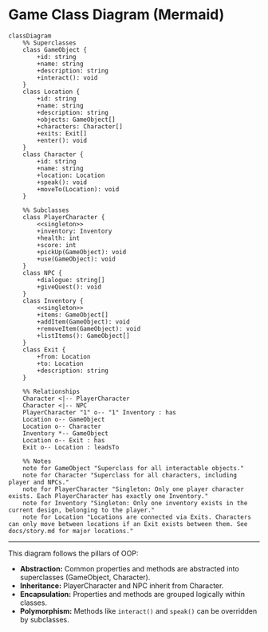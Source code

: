 # Game Class Diagram (Mermaid)

```mermaid
classDiagram
    %% Superclasses
    class GameObject {
        +id: string
        +name: string
        +description: string
        +interact(): void
    }
    class Location {
        +id: string
        +name: string
        +description: string
        +objects: GameObject[]
        +characters: Character[]
        +exits: Exit[]
        +enter(): void
    }
    class Character {
        +id: string
        +name: string
        +location: Location
        +speak(): void
        +moveTo(Location): void
    }

    %% Subclasses
    class PlayerCharacter {
        <<singleton>>
        +inventory: Inventory
        +health: int
        +score: int
        +pickUp(GameObject): void
        +use(GameObject): void
    }
    class NPC {
        +dialogue: string[]
        +giveQuest(): void
    }
    class Inventory {
        <<singleton>>
        +items: GameObject[]
        +addItem(GameObject): void
        +removeItem(GameObject): void
        +listItems(): GameObject[]
    }
    class Exit {
        +from: Location
        +to: Location
        +description: string
    }

    %% Relationships
    Character <|-- PlayerCharacter
    Character <|-- NPC
    PlayerCharacter "1" o-- "1" Inventory : has
    Location o-- GameObject
    Location o-- Character
    Inventory *-- GameObject
    Location o-- Exit : has
    Exit o-- Location : leadsTo

    %% Notes
    note for GameObject "Superclass for all interactable objects."
    note for Character "Superclass for all characters, including player and NPCs."
    note for PlayerCharacter "Singleton: Only one player character exists. Each PlayerCharacter has exactly one Inventory."
    note for Inventory "Singleton: Only one inventory exists in the current design, belonging to the player."
    note for Location "Locations are connected via Exits. Characters can only move between locations if an Exit exists between them. See docs/story.md for major locations."
```

---

This diagram follows the pillars of OOP:
- **Abstraction:** Common properties and methods are abstracted into superclasses (GameObject, Character).
- **Inheritance:** PlayerCharacter and NPC inherit from Character.
- **Encapsulation:** Properties and methods are grouped logically within classes.
- **Polymorphism:** Methods like `interact()` and `speak()` can be overridden by subclasses. 